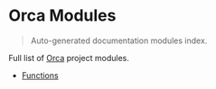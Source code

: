 # Orca Modules

> Auto-generated documentation modules index.

Full list of [Orca](README.md#functions) project modules.

- [Functions](README.md#functions)
